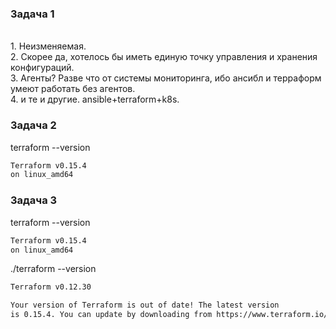 ### Задача 1
<br>1. Неизменяемая.
<br>2. Скорее да, хотелось бы иметь единую точку управления и хранения конфигураций.
<br>3. Агенты? Разве что от системы мониторинга, ибо ансибл и терраформ умеют работать без агентов.
<br>4. и те и другие. ansible+terraform+k8s.

### Задача 2
terraform --version
```sh
Terraform v0.15.4
on linux_amd64
```
### Задача 3
terraform --version
```sh
Terraform v0.15.4
on linux_amd64
```
./terraform --version
```sh
Terraform v0.12.30

Your version of Terraform is out of date! The latest version
is 0.15.4. You can update by downloading from https://www.terraform.io/downloads.html
```